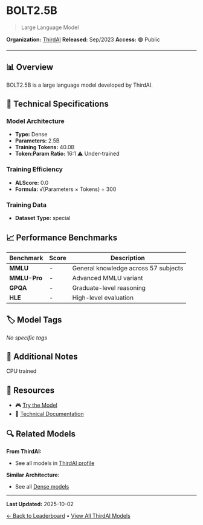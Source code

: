 # BOLT2.5B

> Large Language Model

**Organization:** [ThirdAI](../../labs/thirdai.md)
**Released:** Sep/2023
**Access:** 🟢 Public

---

## 📊 Overview

BOLT2.5B is a large language model developed by ThirdAI.

## 🔧 Technical Specifications

### Model Architecture
- **Type:** Dense
- **Parameters:** 2.5B
- **Training Tokens:** 40.0B
- **Token:Param Ratio:** 16:1 ⚠️ Under-trained

### Training Efficiency
- **ALScore:** 0.0
- **Formula:** √(Parameters × Tokens) ÷ 300

### Training Data
- **Dataset Type:** special

## 📈 Performance Benchmarks

| Benchmark | Score | Description |
|-----------|-------|-------------|
| **MMLU** | - | General knowledge across 57 subjects |
| **MMLU-Pro** | - | Advanced MMLU variant |
| **GPQA** | - | Graduate-level reasoning |
| **HLE** | - | High-level evaluation |

## 🏷️ Model Tags

_No specific tags_

## 📝 Additional Notes

CPU trained

## 🔗 Resources

- 🎮 [Try the Model](https://huggingface.co/spaces/thirdai/BOLT2.5B)
- 📄 [Technical Documentation](https://medium.com/thirdai-blog/introducing-the-worlds-first-generative-llm-pre-trained-only-on-cpus-meet-thirdai-s-bolt2-5b-10c0600e1af4)

## 🔍 Related Models

**From ThirdAI:**
- See all models in [ThirdAI profile](../../labs/thirdai.md)

**Similar Architecture:**
- See all [Dense models](../../architectures/dense.md)

---

**Last Updated:** 2025-10-02

[← Back to Leaderboard](../../README.md) • [View All ThirdAI Models](../../labs/thirdai.md)
